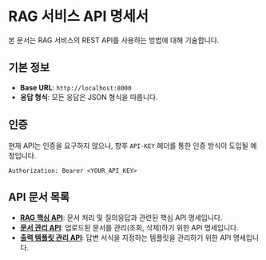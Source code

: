 # RAG 서비스 API 명세서

본 문서는 RAG 서비스의 REST API를 사용하는 방법에 대해 기술합니다.

## 기본 정보

- **Base URL**: `http://localhost:8000`
- **응답 형식**: 모든 응답은 JSON 형식을 따릅니다.

## 인증

현재 API는 인증을 요구하지 않으나, 향후 `API-KEY` 헤더를 통한 인증 방식이 도입될 예정입니다.

```http
Authorization: Bearer <YOUR_API_KEY>
```

## API 문서 목록

- **[RAG 핵심 API](./rag.md)**: 문서 처리 및 질의응답과 관련된 핵심 API 명세입니다.
- **[문서 관리 API](./documents.md)**: 업로드된 문서를 관리(조회, 삭제)하기 위한 API 명세입니다.
- **[출력 템플릿 관리 API](./templates.md)**: 답변 서식을 지정하는 템플릿을 관리하기 위한 API 명세입니다.
